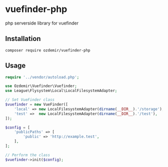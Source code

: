 # vuefinder-php
php serverside library for vuefinder

## Installation 
```
composer require ozdemir/vuefinder-php
```
## Usage
```php
require '../vendor/autoload.php';

use Ozdemir\Vuefinder\Vuefinder;
use League\Flysystem\Local\LocalFilesystemAdapter;

// Set VueFinder class
$vuefinder = new VueFinder([
    'local' => new LocalFilesystemAdapter(dirname(__DIR__).'/storage'),
    'test' =>  new LocalFilesystemAdapter(dirname(__DIR__).'/test'),
]);

$config = [
    'publicPaths' => [
        'public' => 'http://example.test',
    ],
];

// Perform the class
$vuefinder->init($config);
```









